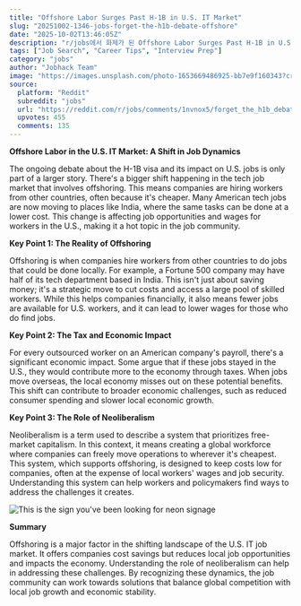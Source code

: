 ```yaml
---
title: "Offshore Labor Surges Past H-1B in U.S. IT Market"
slug: "20251002-1346-jobs-forget-the-h1b-debate-offshore"
date: "2025-10-02T13:46:05Z"
description: "r/jobs에서 화제가 된 Offshore Labor Surges Past H-1B in U.S. IT Market에 대한 깊이 있는 분석과 인사이트"
tags: ["Job Search", "Career Tips", "Interview Prep"]
category: "jobs"
author: "Jobhack Team"
image: "https://images.unsplash.com/photo-1653669486925-bb7e9f160343?crop=entropy&cs=tinysrgb&fit=max&fm=jpg&ixid=M3w3OTU0NDF8MHwxfHNlYXJjaHwyMXx8am9iJTIwc2VhcmNofGVufDF8MHx8fDE3NTk0MTI3NTd8MA&ixlib=rb-4.1.0&q=80&w=1080"
source:
  platform: "Reddit"
  subreddit: "jobs"
  url: "https://reddit.com/r/jobs/comments/1nvnox5/forget_the_h1b_debate_offshore_labor_is_stomping/"
  upvotes: 455
  comments: 135
---
```


**Offshore Labor in the U.S. IT Market: A Shift in Job Dynamics**

The ongoing debate about the H-1B visa and its impact on U.S. jobs is only part of a larger story. There's a bigger shift happening in the tech job market that involves offshoring. This means companies are hiring workers from other countries, often because it's cheaper. Many American tech jobs are now moving to places like India, where the same tasks can be done at a lower cost. This change is affecting job opportunities and wages for workers in the U.S., making it a hot topic in the job community.

**Key Point 1: The Reality of Offshoring**

Offshoring is when companies hire workers from other countries to do jobs that could be done locally. For example, a Fortune 500 company may have half of its tech department based in India. This isn't just about saving money; it's a strategic move to cut costs and access a large pool of skilled workers. While this helps companies financially, it also means fewer jobs are available for U.S. workers, and it can lead to lower wages for those who do find jobs.

**Key Point 2: The Tax and Economic Impact**

For every outsourced worker on an American company's payroll, there's a significant economic impact. Some argue that if these jobs stayed in the U.S., they would contribute more to the economy through taxes. When jobs move overseas, the local economy misses out on these potential benefits. This shift can contribute to broader economic challenges, such as reduced consumer spending and slower local economic growth.

**Key Point 3: The Role of Neoliberalism**

Neoliberalism is a term used to describe a system that prioritizes free-market capitalism. In this context, it means creating a global workforce where companies can freely move operations to wherever it's cheapest. This system, which supports offshoring, is designed to keep costs low for companies, often at the expense of local workers' wages and job security. Understanding this system can help workers and policymakers find ways to address the challenges it creates.

![This is the sign you've been looking for neon signage](https://images.unsplash.com/photo-1496449903678-68ddcb189a24?crop=entropy&cs=tinysrgb&fit=max&fm=jpg&ixid=M3w3OTU0NDF8MHwxfHNlYXJjaHwyN3x8Y2FyZWVyfGVufDF8MHx8fDE3NTk0MTI3NTh8MA&ixlib=rb-4.1.0&q=80&w=1080)

**Summary**

Offshoring is a major factor in the shifting landscape of the U.S. IT job market. It offers companies cost savings but reduces local job opportunities and impacts the economy. Understanding the role of neoliberalism can help in addressing these challenges. By recognizing these dynamics, the job community can work towards solutions that balance global competition with local job growth and economic stability.
